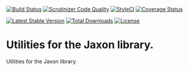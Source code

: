 [![Build Status](https://api.travis-ci.com/jaxon-php/jaxon-utils.svg?branch=main)](https://app.travis-ci.com/github/jaxon-php/jaxon-utils)
[![Scrutinizer Code Quality](https://scrutinizer-ci.com/g/jaxon-php/jaxon-utils/badges/quality-score.png?b=main)](https://scrutinizer-ci.com/g/jaxon-php/jaxon-utils/?branch=main)
[![StyleCI](https://styleci.io/repos/461786330/shield?branch=main)](https://styleci.io/repos/461786330)
[![Coverage Status](https://coveralls.io/repos/github/jaxon-php/jaxon-utils/badge.svg)](https://coveralls.io/github/jaxon-php/jaxon-utils)

[![Latest Stable Version](https://poser.pugx.org/jaxon-php/jaxon-utils/v/stable)](https://packagist.org/packages/jaxon-php/jaxon-utils)
[![Total Downloads](https://poser.pugx.org/jaxon-php/jaxon-utils/downloads)](https://packagist.org/packages/jaxon-php/jaxon-utils)
[![License](https://poser.pugx.org/jaxon-php/jaxon-utils/license)](https://packagist.org/packages/jaxon-php/jaxon-utils)

Utilities for the Jaxon library.
===============================

Utilities for the Jaxon library.
